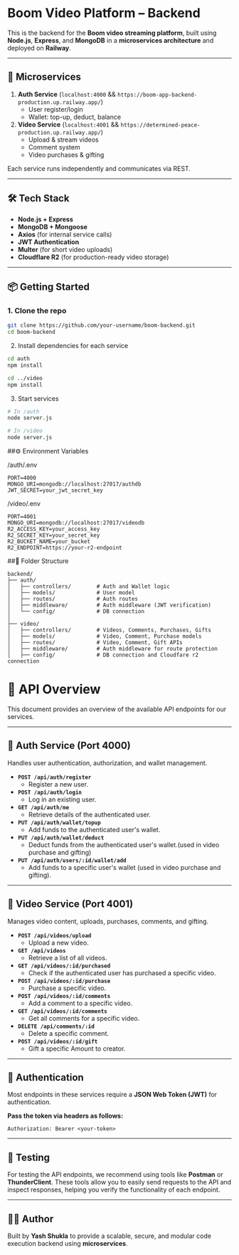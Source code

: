 # Boom Video Platform – Backend
This is the backend for the **Boom video streaming platform**, built using **Node.js**, **Express**, and **MongoDB** in a **microservices architecture** and deployed on **Railway**.

---

## 🔧 Microservices

1. **Auth Service** (`localhost:4000` && `https://boom-app-backend-production.up.railway.app/`)
   - User register/login
   - Wallet: top-up, deduct, balance
2. **Video Service** (`localhost:4001` && `https://determined-peace-production.up.railway.app/`) 
   - Upload & stream videos
   - Comment system
   - Video purchases & gifting

Each service runs independently and communicates via REST.

---

## 🛠️ Tech Stack

- **Node.js + Express**
- **MongoDB + Mongoose**
- **Axios** (for internal service calls)
- **JWT Authentication**
- **Multer** (for short video uploads)
- **Cloudflare R2** (for production-ready video storage)

---

## 📦 Getting Started

### 1. Clone the repo

```bash
git clone https://github.com/your-username/boom-backend.git
cd boom-backend
```
2. Install dependencies for each service
```bash
cd auth
npm install

cd ../video
npm install
```
3. Start services
```bash
# In /auth
node server.js

# In /video
node server.js
```
##⚙️ Environment Variables

/auth/.env
```
PORT=4000
MONGO_URI=mongodb://localhost:27017/authdb
JWT_SECRET=your_jwt_secret_key
```

/video/.env
```
PORT=4001
MONGO_URI=mongodb://localhost:27017/videodb
R2_ACCESS_KEY=your_access_key
R2_SECRET_KEY=your_secret_key
R2_BUCKET_NAME=your_bucket
R2_ENDPOINT=https://your-r2-endpoint
```

##🧠 Folder Structure

```
backend/
├── auth/
│   ├── controllers/        # Auth and Wallet logic
│   ├── models/             # User model
│   ├── routes/             # Auth routes
│   ├── middleware/         # Auth middleware (JWT verification)
│   └── config/             # DB connection
│
├── video/
│   ├── controllers/        # Videos, Comments, Purchases, Gifts
│   ├── models/             # Video, Comment, Purchase models
│   ├── routes/             # Video, Comment, Gift APIs
│   ├── middleware/         # Auth middleware for route protection
│   ├── config/             # DB connection and Cloudfare r2 connection

```
# 📡 API Overview

This document provides an overview of the available API endpoints for our services.

---

## 🔐 Auth Service (Port 4000)

Handles user authentication, authorization, and wallet management.

* **`POST /api/auth/register`**
    * Register a new user.
* **`POST /api/auth/login`**
    * Log in an existing user.
* **`GET /api/auth/me`**
    * Retrieve details of the authenticated user.
* **`PUT /api/auth/wallet/topup`**
    * Add funds to the authenticated user's wallet.
* **`PUT /api/auth/wallet/deduct`**
    * Deduct funds from the authenticated user's wallet.(used in video purchase and gifting)
* **`PUT /api/auth/users/:id/wallet/add`**
    * Add funds to a specific user's wallet (used in video purchase and gifting).

---

## 🎥 Video Service (Port 4001)

Manages video content, uploads, purchases, comments, and gifting.

* **`POST /api/videos/upload`**
    * Upload a new video.
* **`GET /api/videos`**
    * Retrieve a list of all videos.
* **`GET /api/videos/:id/purchased`**
    * Check if the authenticated user has purchased a specific video.
* **`POST /api/videos/:id/purchase`**
    * Purchase a specific video.
* **`POST /api/videos/:id/comments`**
    * Add a comment to a specific video.
* **`GET /api/videos/:id/comments`**
    * Get all comments for a specific video.
* **`DELETE /api/comments/:id`**
    * Delete a specific comment.
* **`POST /api/videos/:id/gift`**
    * Gift a specific Amount to creator.

---

## 🔐 Authentication

Most endpoints in these services require a **JSON Web Token (JWT)** for authentication.

**Pass the token via headers as follows:**

```http
Authorization: Bearer <your-token>
```

---

## 🧪 Testing

For testing the API endpoints, we recommend using tools like **Postman** or **ThunderClient**. These tools allow you to easily send requests to the API and inspect responses, helping you verify the functionality of each endpoint.

---
## 👨‍💻 Author

Built by **Yash Shukla** to provide a scalable, secure, and modular code execution backend using **microservices**.
